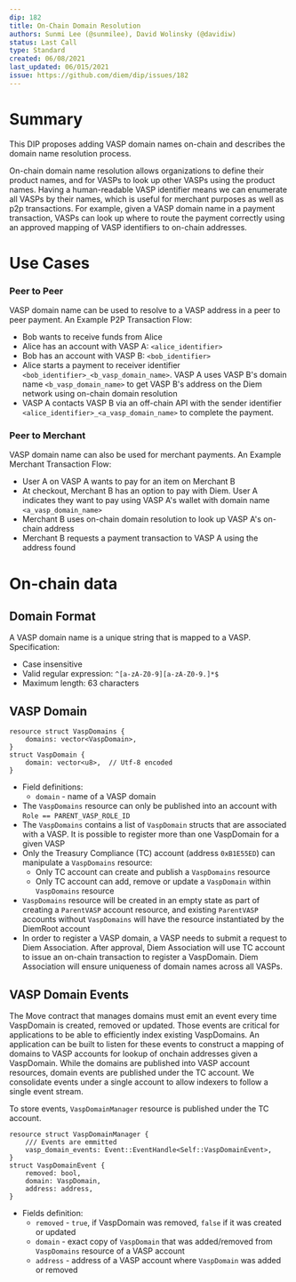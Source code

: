```yaml
---
dip: 182
title: On-Chain Domain Resolution
authors: Sunmi Lee (@sunmilee), David Wolinsky (@davidiw)
status: Last Call
type: Standard
created: 06/08/2021
last_updated: 06/015/2021
issue: https://github.com/diem/dip/issues/182
---
```


# Summary

This DIP proposes adding VASP domain names on-chain and describes the domain name resolution process.

On-chain domain name resolution allows organizations to define their product names, and for VASPs to look up other VASPs using the product names.
Having a human-readable VASP identifier means we can enumerate all VASPs by their names, which is useful for merchant purposes as well as p2p transactions.
For example, given a VASP domain name in a payment transaction, VASPs can look up where to route the payment correctly using an approved mapping of VASP identifiers to on-chain addresses.

# Use Cases
### Peer to Peer 
VASP domain name can be used to resolve to a VASP address in a peer to peer payment. An Example P2P Transaction Flow:
* Bob wants to receive funds from Alice
* Alice has an account with VASP A: `<alice_identifier>`
* Bob has an account with VASP B: `<bob_identifier>`
* Alice starts a payment to receiver identifier `<bob_identifier>_<b_vasp_domain_name>`. VASP A uses VASP B's domain name `<b_vasp_domain_name>` to get VASP B's address on the Diem network using on-chain domain resolution
* VASP A contacts VASP B via an off-chain API with the sender identifier `<alice_identifier>_<a_vasp_domain_name>` to complete the payment.

### Peer to Merchant
VASP domain name can also be used for merchant payments. An Example Merchant Transaction Flow:
* User A on VASP A wants to pay for an item on Merchant B
* At checkout, Merchant B has an option to pay with Diem. User A indicates they want to pay using VASP A's wallet with domain name `<a_vasp_domain_name>`
* Merchant B uses on-chain domain resolution to look up VASP A's on-chain address
* Merchant B requests a payment transaction to VASP A using the address found

# On-chain data

## Domain Format
A VASP domain name is a unique string that is mapped to a VASP. Specification:
* Case insensitive
* Valid regular expression: `^[a-zA-Z0-9][a-zA-Z0-9.]*$`
* Maximum length: 63 characters

## VASP Domain

```
resource struct VaspDomains {
    domains: vector<VaspDomain>,
}
struct VaspDomain {
    domain: vector<u8>,  // Utf-8 encoded
}
```
* Field definitions:
    * `domain` - name of a VASP domain
* The `VaspDomains` resource can only be published into an account with `Role == PARENT_VASP_ROLE_ID`
* The `VaspDomains` contains a list of `VaspDomain` structs that are associated with a VASP. It is possible to register more than one VaspDomain for a given VASP
* Only the Treasury Compliance (TC) account (address `0xB1E55ED`) can manipulate a `VaspDomains` resource:
    * Only TC account can create and publish a `VaspDomains` resource
    * Only TC account can add, remove or update a `VaspDomain` within `VaspDomains` resource
* `VaspDomains` resource will be created in an empty state as part of creating a `ParentVASP` account resource, and existing `ParentVASP` accounts without `VaspDomains` will have the resource instantiated by the DiemRoot account
* In order to register a VASP domain, a VASP needs to submit a request to Diem Association. After approval, Diem Association will use TC account to issue an on-chain transaction to register a VaspDomain. Diem Association will ensure uniqueness of domain names across all VASPs.

## VASP Domain Events

The Move contract that manages domains must emit an event every time VaspDomain is created, removed or updated. Those events are critical for applications to be able to efficiently index existing VaspDomains.
An application can be built to listen for these events to construct a mapping of domains to VASP accounts for lookup of onchain addresses given a VaspDomain.
While the domains are published into VASP account resources, domain events are published under the TC account. We consolidate events under a single account to allow indexers to follow a single event stream.

To store events, `VaspDomainManager` resource is published under the TC account.

```
resource struct VaspDomainManager {
    /// Events are emmitted 
    vasp_domain_events: Event::EventHandle<Self::VaspDomainEvent>,
}
struct VaspDomainEvent {
    removed: bool,
    domain: VaspDomain,
    address: address,
}
```  

* Fields definition:
    * `removed` - `true`, if VaspDomain was removed, `false` if it was created or updated
    * `domain` - exact copy of `VaspDomain` that was added/removed from `VaspDomains` resource of a VASP account
    * `address` - address of a VASP account where `VaspDomain` was added or removed